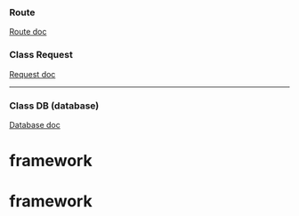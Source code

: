 ### Route
[Route doc](/docs/Route.md)

### Class Request


[Request doc](/docs/Request.md)

---------------------------------------------------------
### Class DB (database)
[Database doc](/docs/Database.md)
# framework
# framework
